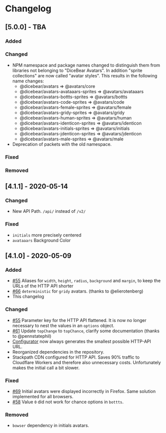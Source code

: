 # Changelog

## [5.0.0] - TBA

### Added

### Changed

- NPM namespace and package names changed to distinguish them from libraries not belonging to "DiceBear Avatars". In addition "sprite collections" are now called "avatar styles". This results in the following name changes:
  - @dicebear/avatars => @avatars/core
  - @dicebear/avatars-avataaars-sprites => @avatars/avataaars
  - @dicebear/avatars-bottts-sprites => @avatars/bottts
  - @dicebear/avatars-code-sprites => @avatars/code
  - @dicebear/avatars-female-sprites => @avatars/female
  - @dicebear/avatars-gridy-sprites => @avatars/gridy
  - @dicebear/avatars-human-sprites => @avatars/human
  - @dicebear/avatars-identicon-sprites => @avatars/identicon
  - @dicebear/avatars-initials-sprites => @avatars/initials
  - @dicebear/avatars-jdenticon-sprites => @avatars/jdenticon
  - @dicebear/avatars-male-sprites => @avatars/male
- Deprecation of packets with the old namespace.

### Fixed

### Removed


## [4.1.1] - 2020-05-14

### Changed

- New API Path. `/api/` instead of `/v2/`

### Fixed

- `initials` more precisely centered
- `avataaars` Background Color


## [4.1.0] - 2020-05-09

### Added

- [#55][1] Aliases for `width`, `height`, `radius`, `background` and `margin`, to keep the URLs of the HTTP API shorter
- [#66][5] `deterministic` for `gridy` avatars. (thanks to @elierotenberg)
- This changelog

### Changed

- [#55][1] Parameter key for the HTTP API flattened. It is now no longer necessary to nest the values in an `options` object.
- [#61][6] Update `topChange` to `topChance`, clarify some documentation (thanks to @pennstatephil)
- [Configurator][2] now always generates the smallest possible HTTP-API URL.
- Reorganized dependencies in the repository.
- Stackpath CDN configured for HTTP API. Saves 90% traffic to Cloudflare Workers and therefore also unnecessary costs. Unfortunately makes the initial call a bit slower.

### Fixed

- [#69][3] Initial avatars were displayed incorrectly in Firefox. Same solution implemented for all browsers.
- [#58][4] Value `0` did not work for chance options in `bottts`.

### Removed

- `bowser` dependency in initials avatars.

[1]: https://github.com/DiceBear/avatars/issues/55
[2]: https://avatars.dicebear.com
[3]: https://github.com/DiceBear/avatars/issues/69
[4]: https://github.com/DiceBear/avatars/issues/58
[5]: https://github.com/DiceBear/avatars/pull/66
[6]: https://github.com/DiceBear/avatars/pull/61
